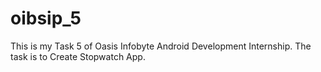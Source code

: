 # oibsip_5
This is my Task 5 of Oasis Infobyte Android Development Internship. The task is to Create Stopwatch App.
